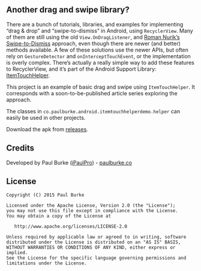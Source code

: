 ## Another drag and swipe library?

There are a bunch of tutorials, libraries, and examples for implementing “drag & drop” and “swipe-to-dismiss” in Android, using `RecyclerView`. Many of them are still using the old `View.OnDragListener`, and [Roman Nurik’s Swipe-to-Dismiss](https://github.com/romannurik/Android-SwipeToDismiss) approach, even though there are newer (and better) methods available. A few of these solutions use the newer APIs, but often rely on `GestureDetector` and `onInterceptTouchEvent`, or the implementation is overly complex. There’s actually a really simple way to add these features to RecyclerView, and it’s part of the Android Support Library: [ItemTouchHelper](https://developer.android.com/reference/android/support/v7/widget/helper/ItemTouchHelper.html).

This project is an example of basic drag and swipe using `ItemTouchHelper`. It corresponds with a soon-to-be-published article series exploring the approach.

The classes in `co.paulburke.android.itemtouchhelperdemo.helper` can easily be used in other projects.

Download the apk from [releases](https://github.com/ipaulpro/Android-ItemTouchHelper-Demo/releases).

## Credits

Developed by Paul Burke ([iPaulPro](https://github.com/iPaulPro)) - [paulburke.co](http://paulburke.co/)

## License

    Copyright (C) 2015 Paul Burke

    Licensed under the Apache License, Version 2.0 (the "License");
    you may not use this file except in compliance with the License.
    You may obtain a copy of the License at

       http://www.apache.org/licenses/LICENSE-2.0

    Unless required by applicable law or agreed to in writing, software
    distributed under the License is distributed on an "AS IS" BASIS,
    WITHOUT WARRANTIES OR CONDITIONS OF ANY KIND, either express or implied.
    See the License for the specific language governing permissions and
    limitations under the License.